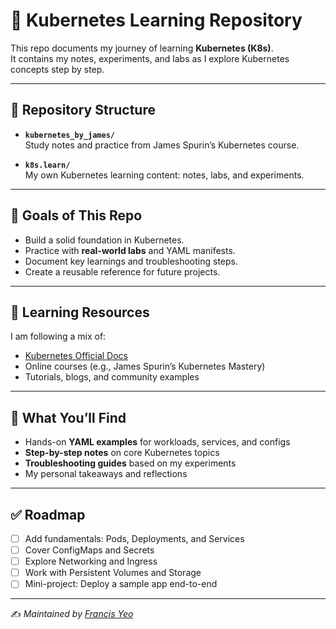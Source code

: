 # 🚀 Kubernetes Learning Repository

This repo documents my journey of learning **Kubernetes (K8s)**.  
It contains my notes, experiments, and labs as I explore Kubernetes concepts step by step.

---

## 📂 Repository Structure

- **`kubernetes_by_james/`**  
  Study notes and practice from James Spurin’s Kubernetes course.

- **`k8s.learn/`**  
  My own Kubernetes learning content: notes, labs, and experiments.

---

## 🎯 Goals of This Repo
- Build a solid foundation in Kubernetes.
- Practice with **real-world labs** and YAML manifests.
- Document key learnings and troubleshooting steps.
- Create a reusable reference for future projects.

---

## 📘 Learning Resources
I am following a mix of:
- [Kubernetes Official Docs](https://kubernetes.io/docs/)
- Online courses (e.g., James Spurin’s Kubernetes Mastery)
- Tutorials, blogs, and community examples

---

## 🧪 What You’ll Find
- Hands-on **YAML examples** for workloads, services, and configs  
- **Step-by-step notes** on core Kubernetes topics  
- **Troubleshooting guides** based on my experiments  
- My personal takeaways and reflections  

---

## ✅ Roadmap
- [ ] Add fundamentals: Pods, Deployments, and Services  
- [ ] Cover ConfigMaps and Secrets  
- [ ] Explore Networking and Ingress  
- [ ] Work with Persistent Volumes and Storage  
- [ ] Mini-project: Deploy a sample app end-to-end  

---

✍️ *Maintained by [Francis Yeo](https://github.com/yeofrancis)*  
